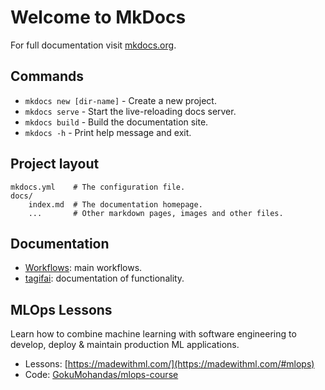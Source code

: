 # Welcome to MkDocs

For full documentation visit [mkdocs.org](https://www.mkdocs.org).

## Commands

* `mkdocs new [dir-name]` - Create a new project.
* `mkdocs serve` - Start the live-reloading docs server.
* `mkdocs build` - Build the documentation site.
* `mkdocs -h` - Print help message and exit.

## Project layout

    mkdocs.yml    # The configuration file.
    docs/
        index.md  # The documentation homepage.
        ...       # Other markdown pages, images and other files.

## Documentation

- [Workflows](tagifai/main.md): main workflows.
- [tagifai](tagifai/data.md): documentation of functionality.

## MLOps Lessons

Learn how to combine machine learning with software engineering to develop, deploy & maintain production ML applications.

- Lessons: [https://madewithml.com/](https://madewithml.com/#mlops)
- Code: [GokuMohandas/mlops-course](https://github.com/GokuMohandas/mlops-course)

